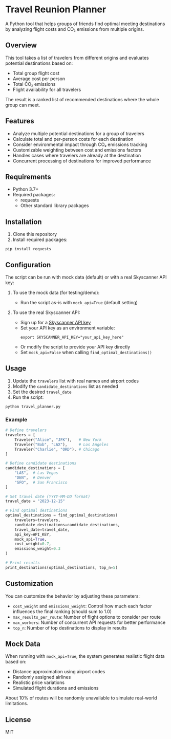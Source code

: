 # Travel Reunion Planner

A Python tool that helps groups of friends find optimal meeting destinations by analyzing flight costs and CO₂ emissions from multiple origins.

## Overview

This tool takes a list of travelers from different origins and evaluates potential destinations based on:
- Total group flight cost
- Average cost per person
- Total CO₂ emissions
- Flight availability for all travelers

The result is a ranked list of recommended destinations where the whole group can meet.

## Features

- Analyze multiple potential destinations for a group of travelers
- Calculate total and per-person costs for each destination
- Consider environmental impact through CO₂ emissions tracking
- Customizable weighting between cost and emissions factors
- Handles cases where travelers are already at the destination
- Concurrent processing of destinations for improved performance

## Requirements

- Python 3.7+
- Required packages:
  - requests
  - Other standard library packages

## Installation

1. Clone this repository
2. Install required packages:
```
pip install requests
```

## Configuration

The script can be run with mock data (default) or with a real Skyscanner API key:

1. To use the mock data (for testing/demo):
   - Run the script as-is with `mock_api=True` (default setting)

2. To use the real Skyscanner API:
   - Sign up for a [Skyscanner API key](https://rapidapi.com/skyscanner/api/skyscanner-flight-search)
   - Set your API key as an environment variable:
     ```
     export SKYSCANNER_API_KEY="your_api_key_here"
     ```
   - Or modify the script to provide your API key directly
   - Set `mock_api=False` when calling `find_optimal_destinations()`

## Usage

1. Update the `travelers` list with real names and airport codes
2. Modify the `candidate_destinations` list as needed
3. Set the desired `travel_date`
4. Run the script:
```
python travel_planner.py
```

### Example

```python
# Define travelers
travelers = [
    Traveler("Alice", "JFK"),   # New York
    Traveler("Bob", "LAX"),     # Los Angeles
    Traveler("Charlie", "ORD"), # Chicago
]

# Define candidate destinations
candidate_destinations = [
    "LAS",  # Las Vegas
    "DEN",  # Denver
    "SFO",  # San Francisco
]

# Set travel date (YYYY-MM-DD format)
travel_date = "2023-12-15"

# Find optimal destinations
optimal_destinations = find_optimal_destinations(
    travelers=travelers,
    candidate_destinations=candidate_destinations,
    travel_date=travel_date,
    api_key=API_KEY,
    mock_api=True,
    cost_weight=0.7,
    emissions_weight=0.3
)

# Print results
print_destinations(optimal_destinations, top_n=5)
```

## Customization

You can customize the behavior by adjusting these parameters:

- `cost_weight` and `emissions_weight`: Control how much each factor influences the final ranking (should sum to 1.0)
- `max_results_per_route`: Number of flight options to consider per route
- `max_workers`: Number of concurrent API requests for better performance
- `top_n`: Number of top destinations to display in results

## Mock Data

When running with `mock_api=True`, the system generates realistic flight data based on:
- Distance approximation using airport codes
- Randomly assigned airlines
- Realistic price variations
- Simulated flight durations and emissions

About 10% of routes will be randomly unavailable to simulate real-world limitations.

## License

MIT 
